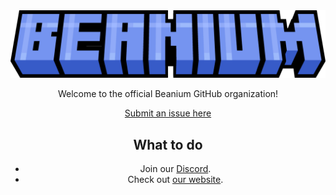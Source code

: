 <center>
<img src="/profile/blueprint_logo.png" alt="Beanium logo">

Welcome to the official Beanium GitHub organization!  

[Submit an issue here](https://github.com/BeaniumMC/community/issues/new/choose)  

## What to do

- Join our [Discord](https://discord.beanium.net).
- Check out [our website](https://beanium.net).

</center>

